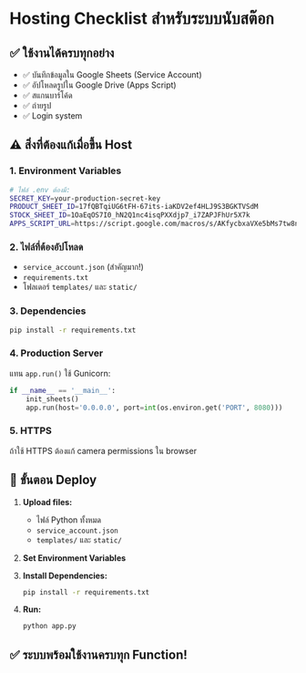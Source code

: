 # Hosting Checklist สำหรับระบบนับสต๊อก

## ✅ ใช้งานได้ครบทุกอย่าง
- ✅ บันทึกข้อมูลใน Google Sheets (Service Account)
- ✅ อัปโหลดรูปใน Google Drive (Apps Script)
- ✅ สแกนบาร์โค้ด
- ✅ ถ่ายรูป
- ✅ Login system

## ⚠️ สิ่งที่ต้องแก้เมื่อขึ้น Host

### 1. Environment Variables
```bash
# ไฟล์ .env ต้องมี:
SECRET_KEY=your-production-secret-key
PRODUCT_SHEET_ID=17fQBTqiUG6tFH-67its-iaKDV2ef4HLJ9S3BGKTVSdM
STOCK_SHEET_ID=1OaEqOS7I0_hN2Q1nc4isqPXXdjp7_i7ZAPJFhUr5X7k
APPS_SCRIPT_URL=https://script.google.com/macros/s/AKfycbxaVXe5bMs7tw8n5iUZ_l4D4aeGJk-bEFT-QNpTe87XXGRvwhBCB4go9u9e9ddJ364/exec
```

### 2. ไฟล์ที่ต้องอัปโหลด
- `service_account.json` (สำคัญมาก!)
- `requirements.txt`
- โฟลเดอร์ `templates/` และ `static/`

### 3. Dependencies
```bash
pip install -r requirements.txt
```

### 4. Production Server
แทน `app.run()` ใช้ Gunicorn:
```python
if __name__ == '__main__':
    init_sheets()
    app.run(host='0.0.0.0', port=int(os.environ.get('PORT', 8080)))
```

### 5. HTTPS
ถ้าใช้ HTTPS ต้องแก้ camera permissions ใน browser

## 🚀 ขั้นตอน Deploy

1. **Upload files:**
   - ไฟล์ Python ทั้งหมด
   - `service_account.json`
   - `templates/` และ `static/`

2. **Set Environment Variables**

3. **Install Dependencies:**
   ```bash
   pip install -r requirements.txt
   ```

4. **Run:**
   ```bash
   python app.py
   ```

## ✅ ระบบพร้อมใช้งานครบทุก Function!